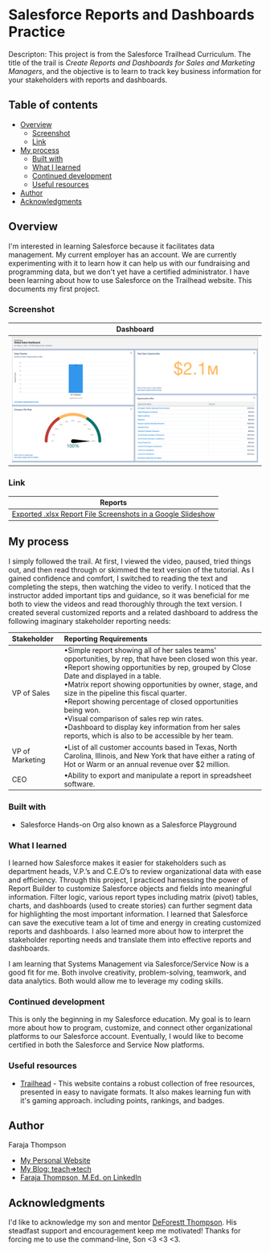 # Salesforce Reports and Dashboards Practice

Descripton: This project is from the Salesforce Trailhead Curriculum. The title of the trail is *Create Reports and Dashboards for Sales and Marketing Managers*, and the objective is to learn to track key business information for your stakeholders with reports and dashboards.

## Table of contents

- [Overview](#overview)
  - [Screenshot](#screenshot)
  - [Link](#link)
- [My process](#my-process)
  - [Built with](#built-with)
  - [What I learned](#what-i-learned)
  - [Continued development](#continued-development)
  - [Useful resources](#useful-resources)
- [Author](#author)
- [Acknowledgments](#acknowledgments)

## Overview

I'm interested in learning Salesforce because it facilitates data management. My current employer has an account. We are currently experimenting with it to learn how it can help us with our fundraising and programming data, but we don't yet have a certified administrator. I have been learning about how to use Salesforce on the Trailhead website. This documents my first project. 

### Screenshot

| <b>Dashboard</b>| 
|:--:|
| ![My Project Dashboard](https://github.com/Faraja17/salesforce-reports-and-dashboards-practice/blob/main/Global%20Sales%20Dashboard.png?raw=true) |

### Link

| <b>Reports</b> |
|:--:|
| [Exported .xlsx Report File Screenshots in a Google Slideshow](https://docs.google.com/presentation/d/e/2PACX-1vTAEbD5t4YYvu6QR6JXuvGS8W36OhJJtsaPnh8TMwOaA-pPoDDazytPQMF_StQgotN3WMr9R0x-eaB9/pub?start=false&loop=false&delayms=60000) |

## My process

I simply followed the trail. At first, I viewed the video, paused, tried things out, and then read through or skimmed the text version of the tutorial. As I gained confidence and comfort, I switched to reading the text and completing the steps, then watching the video to verify. I noticed that the instructor added important tips and guidance, so it was beneficial for me both to view the videos and read thoroughly through the text version. I created several customized reports and a related dashboard to address the following imaginary stakeholder reporting needs:

| Stakeholder       | Reporting Requirements |
| :---------------- | :------------------- 
| VP of Sales        |   •Simple report showing all of her sales teams' opportunities, by rep, that have been closed won this year. <br> •Report showing opportunities by rep, grouped by Close Date and displayed in a table. <br> •Matrix report showing opportunities by owner, stage, and size in the pipeline this fiscal quarter. <br> •Report showing percentage of closed opportunities being won. <br> •Visual comparison of sales rep win rates. <br> •Dashboard to display key information from her sales reports, which is also to be accessible by her team.   |
| VP of Marketing           |   •List of all customer accounts based in Texas, North Carolina, Illinois, and New York that have either a rating of Hot or Warm or an annual revenue over $2 million.   |
| CEO    |  •Ability to export and manipulate a report in spreadsheet software.   |

### Built with

- Salesforce Hands-on Org also known as a Salesforce Playground

### What I learned

I learned how Salesforce makes it easier for stakeholders such as department heads, V.P.’s and C.E.O’s to review organizational data with ease and efficiency. Through this project, I practiced harnessing the power of Report Builder to customize Salesforce objects and fields into meaningful information. Filter logic, various report types including matrix (pivot) tables, charts, and dashboards (used to create stories) can further segment data for highlighting the most important information. I learned that Salesforce can save the executive team a lot of time and energy in creating customized reports and dashboards. I also learned more about how to interpret the stakeholder reporting needs and translate them into effective reports and dashboards.

I am learning that Systems Management via Salesforce/Service Now is a good fit for me. Both involve creativity, problem-solving, teamwork, and data analytics. Both would allow me to leverage my coding skills.

### Continued development

This is only the beginning in my Salesforce education. My goal is to learn more about how to program, customize, and connect other organizational platforms to our Salesforce account. Eventually, I would like to become certified in both the Salesforce and Service Now platforms.

### Useful resources

- [Trailhead](https://trailhead.salesforce.com/today) - This website contains a robust collection of free resources, presented in easy to navigate formats. It also makes learning fun with it's gaming approach. including points, rankings, and badges.

## Author

Faraja Thompson

- [My Personal Website](https://faraja17.github.io/my-website/)
- [My Blog: teach=>tech](https://hashnode.com/@faraja)
- [Faraja Thompson, M.Ed. on LinkedIn](https://www.linkedin.com/in/faraja-thompson-m-ed-70885b8/)

## Acknowledgments

I'd like to acknowledge my son and mentor [DeForestt Thompson](https://github.com/DeForestt).  His steadfast support and encouragement keep me motivated!  Thanks for forcing me to use the command-line, Son <3 <3 <3.

